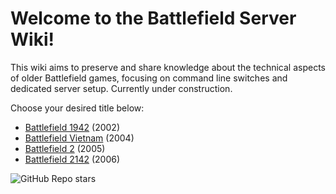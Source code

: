# Welcome to the Battlefield Server Wiki!

This wiki aims to preserve and share knowledge about the technical aspects of older Battlefield games, focusing on command line switches and dedicated server setup. Currently under construction.

Choose your desired title below:

- [Battlefield 1942](https://github.com/xxmichibxx/bf-server-wiki/wiki/Battlefield-1942) (2002)
- [Battlefield Vietnam](https://github.com/xxmichibxx/bf-server-wiki/wiki/Battlefield-Vietnam) (2004)
- [Battlefield 2](https://github.com/xxmichibxx/bf-server-wiki/wiki/Battlefield-2) (2005)
- [Battlefield 2142](https://github.com/xxmichibxx/bf-server-wiki/wiki/Battlefield-2142) (2006)

![GitHub Repo stars](https://img.shields.io/github/stars/xxmichibxx/bf-server-wiki) 
